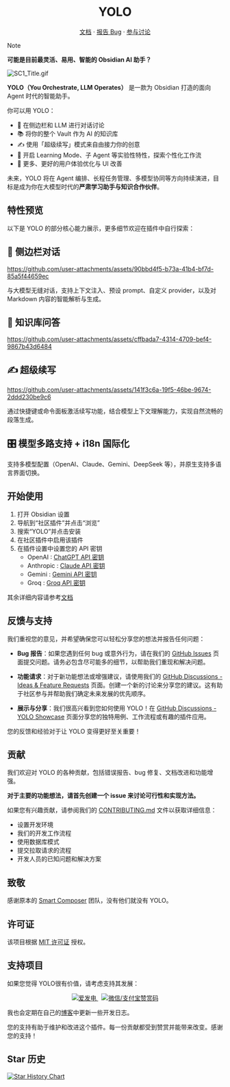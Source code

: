 <h1 align="center">YOLO</h1>

<p align="center">
  <a href="./DOC/DOC_zhCN/01-基本介绍.md">文档</a>
  ·
  <a href="https://github.com/Lapis0x0/obsidian-yolo/issues">报告 Bug</a>
  ·
  <a href="https://github.com/Lapis0x0/obsidian-yolo/discussions">参与讨论</a>
</p>


> [!NOTE]
> **可能是目前最灵活、易用、智能的 Obsidian AI 助手？**  

![SC1_Title.gif](https://github.com/user-attachments/assets/a50a1f80-39ff-4eba-8090-e3d75e7be98c)

**YOLO（You Orchestrate, LLM Operates）** 是一款为 Obsidian 打造的面向 Agent 时代的智能助手。

你可以用 YOLO：

- 💬 在侧边栏和 LLM 进行对话讨论
- 📚 将你的整个 Vault 作为 AI 的知识库
- ✍️ 使用「超级续写」模式来自由接力你的创意
- 🧩 开启 Learning Mode、子 Agent 等实验性特性，探索个性化工作流
- 🎨 更多、更好的用户体验优化与 UI 改善

未来，YOLO 将在 Agent 编排、长程任务管理、多模型协同等方向持续演进，目标是成为你在大模型时代的**严肃学习助手与知识合作伙伴**。

## 特性预览
以下是 YOLO 的部分核心能力展示，更多细节欢迎在插件中自行探索：

## **💬 侧边栏对话**

https://github.com/user-attachments/assets/90bbd4f5-b73a-41b4-bf7d-85a5f44659ec

与大模型无缝对话，支持上下文注入、预设 prompt、自定义 provider，以及对 Markdown 内容的智能解析与生成。

## **🧠 知识库问答**

https://github.com/user-attachments/assets/cffbada7-4314-4709-bef4-9867b43d6484

## **✍️ 超级续写**


https://github.com/user-attachments/assets/141f3c6a-19f5-46be-9674-2ddd230be9c6


通过快捷键或命令面板激活续写功能，结合模型上下文理解能力，实现自然流畅的段落生成。

## **🎛️ 模型多路支持 + i18n 国际化**

支持多模型配置（OpenAI、Claude、Gemini、DeepSeek 等），并原生支持多语言界面切换。





## 开始使用

1. 打开 Obsidian 设置
2. 导航到“社区插件”并点击“浏览”
3. 搜索“YOLO”并点击安装
4. 在社区插件中启用该插件
5. 在插件设置中设置您的 API 密钥
   - OpenAI : [ChatGPT API 密钥](https://platform.openai.com/api-keys)
   - Anthropic : [Claude API 密钥](https://console.anthropic.com/settings/keys)
   - Gemini : [Gemini API 密钥](https://aistudio.google.com/apikey)
   - Groq : [Groq API 密钥](https://console.groq.com/keys)

其余详细内容请参考[文档](./DOC/DOC_zhCN/01-基本介绍.md)



## 反馈与支持

我们重视您的意见，并希望确保您可以轻松分享您的想法并报告任何问题：

- **Bug 报告**：如果您遇到任何 bug 或意外行为，请在我们的 [GitHub Issues](https://github.com/Lapis0x0/obsidian-yolo/issues) 页面提交问题。请务必包含尽可能多的细节，以帮助我们重现和解决问题。

- **功能请求**：对于新功能想法或增强建议，请使用我们的 [GitHub Discussions - Ideas & Feature Requests](https://github.com/Lapis0x0/obsidian-yolo/discussions/categories/ideas-feature-requests) 页面。创建一个新的讨论来分享您的建议。这有助于社区参与并帮助我们确定未来发展的优先顺序。

- **展示与分享**：我们很高兴看到您如何使用 YOLO！在 [GitHub Discussions - YOLO Showcase](https://github.com/Lapis0x0/obsidian-yolo/discussions/categories/smart-composer-showcase) 页面分享您的独特用例、工作流程或有趣的插件应用。

您的反馈和经验对于让 YOLO 变得更好至关重要！

## 贡献

我们欢迎对 YOLO 的各种贡献，包括错误报告、bug 修复、文档改进和功能增强。

**对于主要的功能想法，请首先创建一个 issue 来讨论可行性和实现方法。**

如果您有兴趣贡献，请参阅我们的 [CONTRIBUTING.md](CONTRIBUTING.md) 文件以获取详细信息：

- 设置开发环境
- 我们的开发工作流程
- 使用数据库模式
- 提交拉取请求的流程
- 开发人员的已知问题和解决方案


## 致敬

感谢原本的 [Smart Composer](https://github.com/glowingjade/obsidian-smart-composer) 团队，没有他们就没有 YOLO。

## 许可证

该项目根据 [MIT 许可证](LICENSE) 授权。

## 支持项目

如果您觉得 YOLO很有价值，请考虑支持其发展：

<p align="center"> <a href="https://afdian.com/a/lapis0x0" target="_blank"> <img src="https://img.shields.io/badge/爱发电-支持开发者-fd6c9e?style=for-the-badge&logo=afdian" alt="爱发电"> </a> &nbsp; <a href="https://github.com/Lapis0x0/obsidian-yolo/blob/main/donation-qr.jpg" target="_blank"> <img src="https://img.shields.io/badge/微信/支付宝-赞赏码-00D924?style=for-the-badge" alt="微信/支付宝赞赏码"> </a> </p>


我也会定期在自己的[博客](https://www.lapis.cafe)中更新一些开发日志。

您的支持有助于维护和改进这个插件。每一份贡献都受到赞赏并能带来改变。感谢您的支持！

## Star 历史

[![Star History Chart](https://api.star-history.com/svg?repos=Lapis0x0/obsidian-yolo&type=Date)](https://star-history.com/#Lapis0x0/obsidian-yolo&Date)
